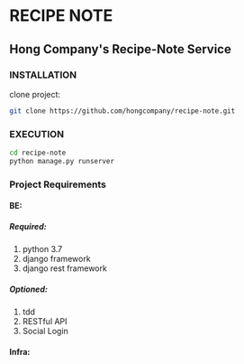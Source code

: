 RECIPE NOTE
=========

Hong Company's Recipe-Note Service
-------------------------

### INSTALLATION

clone project:

```bash
git clone https://github.com/hongcompany/recipe-note.git
```

### EXECUTION

```bash
cd recipe-note
python manage.py runserver
```

### Project Requirements

#### BE:

##### Required:

1. python 3.7
2. django framework
3. django rest framework 

##### Optioned:

1. tdd
2. RESTful API
3. Social Login


#### Infra: